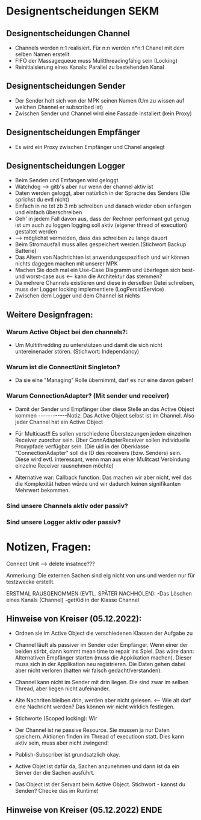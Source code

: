 # Designentscheidungen SEKM 

## Designentscheidungen Channel
- Channels werden n:1 realisiert. Für n:n werden n*n:1 Chanel mit dem selben Namen erstellt
- FIFO der Massagequeue muss Mulitthreadingfähig sein (Locking)
- Reinitialsierung eines Kanals: Parallel zu bestehenden Kanal

## Designentscheidungen Sender
- Der Sender holt sich von der MPK seinen Namen (Um zu wissen auf welchen Channel er subscribed ist)
- Zwischen Sender und Channel wird eine Fassade instaliert (kein Proxy)

## Designentscheidungen Empfänger
- Es wird ein Proxy zwischen Empfänger und Chanel angelegt

## Designentscheidungen Logger
- Beim Senden und Emfangen wird geloggt
- Watchdog --> gitb's aber nur wenn der channel aktiv ist
- Daten werden geloggt, aber natürlich in der Sprache des Senders (Die sprichst du evtl nicht)
- Einfach in ne txt zb 3 mb schreiben und danach wieder oben anfangen und einfach überschreiben
- Geh' in jedem Fall davon aus, dass der Rechner performant gut genug ist um auch zu loggen logging soll aktiv (eigener thread of execution) gestaltet werden
- --> möglichst vermeiden, dass das schreiben zu lange dauert
- Beim Stromausfall muss alles gespeichert werden.(Stichwort Backup Batterie)
- Das Altern von Nachrichten ist anwendungsspezifisch und wir können nichts dagegen machen mit unserer MPK
- Machen Sie doch mal ein Use-Case Diagramm und überlegen sich best- und worst-case aus <-- kann die Architektur das stemmen?
- Da mehrere Channels existieren und diese in derselben Datei schreiben, muss der Logger locking implementiere (LogPersistService)
- Zwischen dem Logger und dem Channel ist nichts


## Weitere Designfragen:
### Warum Active Object bei den channels?:
- Um Multithredding zu unterstützen und damit die sich nicht untereinenader stören. (Stichwort: Independancy)

### Warum ist die ConnectUnit Singleton?
- Da sie eine "Managing" Rolle übernimmt, darf es nur eine davon geben!

### Warum ConnectionAdapter? (Mit sender und receiver)
- Damit der Sender und Empfänger über diese Stelle an das Active Object kommen
	------------Notiz: Das Active Object selbst ist im Channel. Also jeder Channel hat ein Active Object

- Für Multicast!! Es sollen verschiedene Überstezungen jedem einzelnen Receiver zuordbar sein. Über ConnAdapterReceiver sollen individuelle Proxypfade verfügbar sein. (Die uid in der Oberklasse "ConnectionAdapter" soll die ID des receivers (bzw. Senders) sein. Diese wird evtl. interessant, wenn man aus einer Mulitcast Verbindung einzelne Receiver rausnehmen möchte)

- Alternative war: Callback function. Das machen wir aber nicht, weil das die Komplexität heben würde und wir dadurch keinen signifikanten Mehrwert bekommen.

### Sind unsere Channels aktiv oder passiv?

### Sind unsere Logger aktiv oder passiv?



# Notizen, Fragen:
Connect Unit --> delete insatnce???

Anmerkung: Die externen Sachen sind eig nicht von uns und werden nur für testzwecke erstellt.

ERSTMAL RAUSGENOMMEN (EVTL. SPÄTER NACHHOLEN):
	-Das Löschen eines Kanals (Channel)
	-getKid in der Klasse Channel

## Hinweise von Kreiser (05.12.2022):
- Ordnen sie im Active Object die verschiedenen Klassen der Aufgabe zu

- Channel läuft als passiver im Sender oder Empfänger. Wenn einer der beiden stirbt, dann kommt mean time to repair ins Spiel.
Das wäre dann: Alternativen Empfänger starten (muss die Appkikation machen). Dieser muss sich in der Applikation neu registrieren. Die Daten gehen dabei aber nicht verloren (hatten wir falsch gedacht/verstanden).

- Channel kann nicht im Sender mit drin liegen. Die sind zwar im selben Thread, aber liegen nicht aufeinander.

- Alte Nachriten bleiben drin, werden aber nicht gelesen. <-- Wie alt darf eine Nachricht werden? Das können wir nicht wirklich festlegen.

- Stichworte (Scoped locking): Wir 

- Der Channel ist ne passive Resource. Sie mussen ja nur Daten speichern. Aktionen finden im Thread of executioon statt. Dies kann aktiv sein, muss aber nicht zwingend!

- Publish-Subscriber ist grundsatzlich okay.

- Active Objet ist dafür da, Sachen anzunehmen und dann ist da ein Server der die Sachen ausführt.

- Das Object ist der Servant beim Active Object.
Stichwort - kannst du Senden? Checke das im Runtime!
## Hinweise von Kreiser (05.12.2022) ENDE